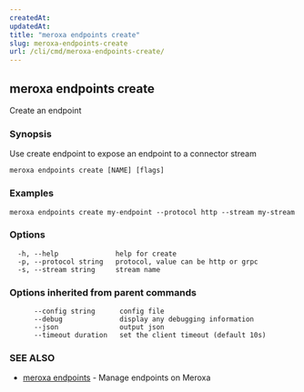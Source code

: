 ```yaml
---
createdAt: 
updatedAt: 
title: "meroxa endpoints create"
slug: meroxa-endpoints-create
url: /cli/cmd/meroxa-endpoints-create/
---
```

## meroxa endpoints create

Create an endpoint

### Synopsis

Use create endpoint to expose an endpoint to a connector stream

```
meroxa endpoints create [NAME] [flags]
```

### Examples

```
meroxa endpoints create my-endpoint --protocol http --stream my-stream
```

### Options

```
  -h, --help              help for create
  -p, --protocol string   protocol, value can be http or grpc
  -s, --stream string     stream name
```

### Options inherited from parent commands

```
      --config string      config file
      --debug              display any debugging information
      --json               output json
      --timeout duration   set the client timeout (default 10s)
```

### SEE ALSO

* [meroxa endpoints](/cli/cmd/meroxa-endpoints/)	 - Manage endpoints on Meroxa

